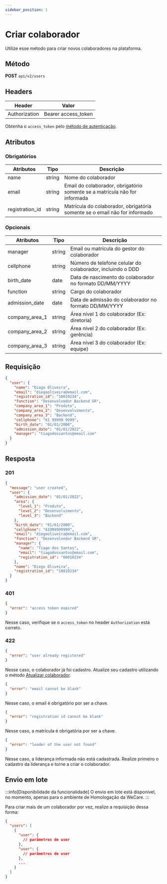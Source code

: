 ```yaml
---
sidebar_position: 1
---
```


# Criar colaborador

Utilize esse método para criar novos colaboradores na plataforma.

## Método

**POST**
`api/v2/users`

## Headers

| Header        | Valor               |
| ------------- | ------------------- |
| Authorization | Bearer access_token |

Obtenha o `access_token` pelo [método de autenticação](/api/autenticacao).

## Atributos

### Obrigatórios

| Atributos | Tipo   | Descrição                                                                  |
| --------- | ------ | -------------------------------------------------------------------------- |
| name      | string | Nome do colaborador                                                        |
| email     | string | Email do colaborador, obrigatório somente se a matrícula não for informada |
| registration_id | string | Matrícula do colaborador, obrigatória somente se o email não for informado |

### Opcionais

| Atributos      | Tipo   | Descrição                                                  |
| -------------- | ------ | ---------------------------------------------------------- |
| manager        | string | Email ou matrícula do gestor do colaborador                |
| cellphone      | string | Número de telefone celular do colaborador, incluindo o DDD |
| birth_date     | date   | Data de nascimento do colaborador no formato DD/MM/YYYY    |
| function       | string | Cargo do colaborador                                       |
| admission_date | date   | Data de admissão do colaborador no formato DD/MM/YYYY      |
| company_area_1 | string | Área nível 1 do colaborador (Ex: diretoria)                |
| company_area_2 | string | Área nível 2 do colaborador (Ex: gerência)                 |
| company_area_3 | string | Área nível 3 do colaborador (Ex: equipe)                   |

## Requisição

```json
{
  "user": {
    "name": "Diego Oliveira",
    "email": "diegooliveira@email.com",
    "registration_id": "10010234",
    "function": "Desenvolvedor Backend SR",
    "company_area_1": "Produto",
    "company_area_2": "Desenvolvimento",
    "company_area_3": "Backend",
    "cellphone": "61 99999 9999",
    "birth_date": "01/01/2000",
    "admission_date": "01/01/2022",
    "manager": "tiagodossantos@email.com"
  }
}
```

## Resposta

### 201

```json
{
  "message": "user created",
  "user": {
    "admission_date": "01/01/2022",
    "area": {
      "level_1": "Produto",
      "level_2": "Desenvolvimento",
      "level_3": "Backend"
    },
    "birth_date": "01/01/2000",
    "cellphone": "61999999999",
    "email": "diegooliveira@email.com",
    "function": "Desenvolvedor Backend SR",
    "manager": {
      "name": "Tiago dos Santos",
      "email": "tiagodossantos@email.com",
      "registration_id": "00010234"
    },
    "name": "Diego Oliveira",
    "registration_id": "10010234"
  }
}
```

### 401

```json
{
  "error": "access token expired"
}
```

Nesse caso, verifique se o `access_token` no header `Authorization` está correto.

### 422

```json
{
  "error": "user already registered"
}
```

Nesse caso, o colaborador já foi cadastro. Atualize seu cadastro utilizando o método [Atualizar colaborador](/api/colaboradores/atualizar-colaborador).

```json
{
  "error": "email cannot be blank"
}
```

Nesse caso, o email é obrigatório por ser a chave.

```json
{
  "error": "registration id cannot be blank"
}
```

Nesse caso, a matrícula é obrigatória por ser a chave.

```json
{
  "error": "leader of the user not found"
}
```

Nesse caso, a liderança informada não está cadastrada. Realize primeiro o cadastro da liderança e torne a criar o colaborador.

## Envio em lote

:::info[Disponibilidade da funcionalidade]
O envio em lote está disponível, no momento, apenas para o ambiente de Homologação da WeCare.
:::

Para criar mais de um colaborador por vez, realize a requisição dessa forma:

```json
{
  "users": [
    {
      "user": {
        // parâmetros de user
      },
      "user": {
        // parâmetros de user
      },
      ...
    }
  ]
}
```
